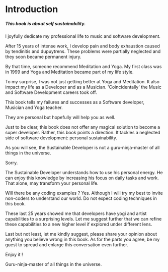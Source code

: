 # Introduction

##### This book is about self sustainability.  

I joyfully dedicate my professional life to music and software development.

After 15 years of intense work, I develop pain and body exhaustion caused by tendinitis and dupuytrens. These problems were partially neglected and they soon became permanent injury.

By that time, someone recommend Meditation and Yoga. My first class was in 1999 and Yoga and Meditation became part of my life style. 

To my surprise, I was not just getting better at Yoga and Meditation. It also impact my life as a Developer and as a Musician. 'Coincidentally' the Music and Software Development careers took off. 

This book tells my failures and successes as a Software developer, Musician and Yoga teacher.   

They are personal but hopefully will help you as well. 

Just to be clear, this book does not offer any magical solution to become a super developer. Rather, this book points a direction. It tackles a neglected side of software development: personal sustainability. 

As you will see, the Sustainable Developer is not a guru-ninja-master of all things in the universe. 

Sorry. 
 
The Sustainable Developer understands how to use his personal energy. He can enjoy this knowledge by increasing his focus on daily tasks and work. That alone, may transform your personal life.    

Will there be any coding examples ? Yes.  Although I will try my best to invite non-coders to understand our world. Do not expect coding techniques in this book.

These last 25 years showed me that developers have yogi and artist capabilities to a surprising levels. Let me suggest further that we can refine these capabilities to a new higher level if explored under different lens. 

Last but not least, let me kindly suggest,  please share your opinion about anything you believe wrong in this book.  As for the parts you agree, be my guest to spread and enlarge this conversation even further. 

Enjoy it !

Guru-ninja-master of all things in the universe.


 
